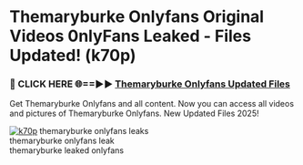 # Themaryburke Onlyfans Original Videos 0nlyFans Leaked - Files Updated! (k70p)

<h3>🔴 CLICK HERE 🌐==►► <a href="https://tinyurl.com/2jnfzry5" rel="nofollow">Themaryburke Onlyfans Updated Files</a></h3>

Get Themaryburke Onlyfans and all content. Now you can access all videos and pictures of Themaryburke Onlyfans. New Updated Files 2025!

[![k70p](https://i.imgur.com/GyGTBgg.gif)](https://tinyurl.com/2jnfzry5)
themaryburke onlyfans leaks<br>
themaryburke onlyfans leak<br>
themaryburke leaked onlyfans
